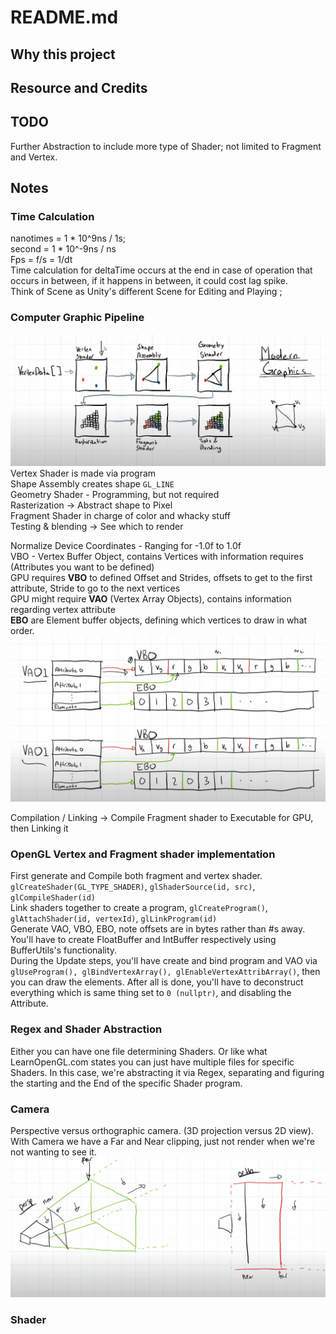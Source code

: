 # README.md

## Why this project

## Resource and Credits

## TODO
Further Abstraction to include more type of Shader; not limited to Fragment and Vertex.

## Notes
### Time Calculation
nanotimes = 1 * 10^9ns / 1s; \
second = 1 * 10^-9ns / ns\
Fps = f/s = 1/dt\
Time calculation for deltaTime occurs at the end in case of operation that occurs in between, if 
it happens in between, it could cost lag spike. \
Think of Scene as Unity's different Scene for Editing and Playing ;

### Computer Graphic Pipeline
![img.png](assets/imageREADME/graphicPipeline.png)
Vertex Shader is made via program \
Shape Assembly creates shape `GL_LINE` \
Geometry Shader - Programming, but not required \
Rasterization -> Abstract shape to Pixel \
Fragment Shader in charge of color and whacky stuff \
Testing & blending -> See which to render 

Normalize Device Coordinates - Ranging for -1.0f to 1.0f \
VBO - Vertex Buffer Object, contains Vertices with information requires (Attributes you want to be defined) \
GPU requires __VBO__ to defined Offset and Strides, offsets to get to the first attribute, Stride to go to the next vertices \
GPU might require __VAO__ (Vertex Array Objects), contains information regarding vertex attribute \
__EBO__ are Element buffer objects, defining which vertices to draw in what order.
![img.png](assets/imageREADME/vaovboebo.png)

Compilation / Linking -> Compile Fragment shader to Executable for GPU, then Linking it 

### OpenGL Vertex and Fragment shader implementation
First generate and Compile both fragment and vertex shader.
`glCreateShader(GL_TYPE_SHADER)`, `glShaderSource(id, src)`, `glCompileShader(id)` \
Link shaders together to create a program, `glCreateProgram()`, `glAttachShader(id, vertexId)`, `glLinkProgram(id)` \
Generate VAO, VBO, EBO, note offsets are in bytes rather than #s away. You'll have to create FloatBuffer and 
IntBuffer respectively using BufferUtils's functionality. \
During the Update steps, you'll have create and bind program and VAO via `glUseProgram(), glBindVertexArray(), glEnableVertexAttribArray()`, then you can 
draw the elements. After all is done, you'll have to deconstruct everything which is same thing set to `0 (nullptr)`, and disabling the Attribute.

### Regex and Shader Abstraction
Either you can have one file determining Shaders. Or like what LearnOpenGL.com
states you can just have multiple files for specific Shaders. In this case, we're abstracting it via 
Regex, separating and figuring the starting and the End of the specific Shader program.

### Camera
Perspective versus orthographic camera. (3D projection versus 2D view). \
With Camera we have a Far and Near clipping, just not render when we're not wanting to see it.
![img.png](assets/imageREADME/cameraType.png)

### Shader

